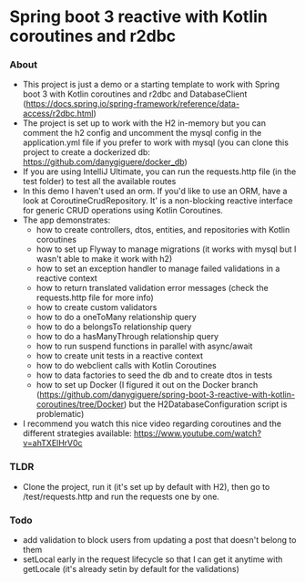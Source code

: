 # Spring boot 3 reactive with Kotlin coroutines and r2dbc

### About
- This project is just a demo or a starting template to work with Spring boot 3 with Kotlin coroutines and r2dbc and DatabaseClient (https://docs.spring.io/spring-framework/reference/data-access/r2dbc.html)
- The project is set up to work with the H2 in-memory but you can comment the h2 config and uncomment the mysql config in the application.yml file if you prefer to work with mysql (you can clone this project to create a dockerized db: https://github.com/danygiguere/docker_db)
- If you are using IntelliJ Ultimate, you can run the requests.http file (in the test folder) to test all the available routes
- In this demo I haven't used an orm. If you'd like to use an ORM, have a look at CoroutineCrudRepository. It' is a non-blocking reactive interface for generic CRUD operations using Kotlin Coroutines.
- The app demonstrates:
  - how to create controllers, dtos, entities, and repositories with Kotlin coroutines
  - how to set up Flyway to manage migrations (it works with mysql but I wasn't able to make it work with h2)
  - how to set an exception handler to manage failed validations in a reactive context
  - how to return translated validation error messages (check the requests.http file for more info)
  - how to create custom validators
  - how to do a oneToMany relationship query
  - how to do a belongsTo relationship query
  - how to do a hasManyThrough relationship query
  - how to run suspend functions in parallel with async/await
  - how to create unit tests in a reactive context
  - how to do webclient calls with Kotlin Coroutines
  - how to data factories to seed the db and to create dtos in tests
  - how to set up Docker (I figured it out on the Docker branch (https://github.com/danygiguere/spring-boot-3-reactive-with-kotlin-coroutines/tree/Docker) but the H2DatabaseConfiguration script is problematic)
- I recommend you watch this nice video regarding coroutines and the different strategies available: https://www.youtube.com/watch?v=ahTXElHrV0c


### TLDR 
- Clone the project, run it (it's set up by default with H2), then go to /test/requests.http and run the requests one by one.

### Todo
- add validation to block users from updating a post that doesn't belong to them
- setLocal early in the request lifecycle so that I can get it anytime with getLocale (it's already setin by default for the validations)